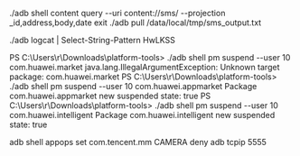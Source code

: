 ./adb shell
content query --uri content://sms/ --projection _id,address,body,date
exit
./adb pull /data/local/tmp/sms_output.txt


 ./adb logcat | Select-String-Pattern HwLKSS

 PS C:\Users\r\Downloads\platform-tools> ./adb shell pm suspend --user 10 com.huawei.market
java.lang.IllegalArgumentException: Unknown target package: com.huawei.market
PS C:\Users\r\Downloads\platform-tools> ./adb shell pm suspend --user 10 com.huawei.appmarket
Package com.huawei.appmarket new suspended state: true
PS C:\Users\r\Downloads\platform-tools> ./adb shell pm suspend --user 10 com.huawei.intelligent
Package com.huawei.intelligent new suspended state: true

 adb shell appops set com.tencent.mm CAMERA deny
adb tcpip 5555 